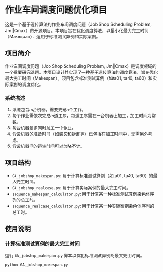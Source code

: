 # 作业车间调度问题优化项目

这是一个基于遗传算法的作业车间调度问题（Job Shop Scheduling Problem, Jm||Cmax）的开源项目。本项目旨在优化调度算法，以最小化最大完工时间（Makespan），适用于标准测试算例和实际案例。

## 项目简介

作业车间调度问题（Job Shop Scheduling Problem, Jm||Cmax）是调度领域的一个重要研究课题。本项目设计并实现了一种基于遗传算法的调度算法，旨在优化最大完工时间（Makespan）。项目包含标准测试算例（如ta01, ta40, ta60）和实际案例的调度优化。

### 系统描述

1. 系统包含𝑚台机器，需要完成𝑛个工作。
2. 每个作业需依次完成𝑚道工序，每道工序需在一台机器上加工，加工时间为常数。
3. 每台机器最多同时加工一个作业。
4. 假设机器的准备时间（如装夹和拆卸等）已包括在加工时间中，无需另外考虑。
5. 假设机器间的运输时间可以忽略不计。

## 项目结构

- `GA_jobshop_makespan.py`: 用于计算标准测试算例（如ta01, ta40, ta60）的最大完工时间。
- `GA_jobshop_realcase.py`: 用于计算实际案例的最大完工时间。
- `sequence_makespan_calculator.py`: 用于计算某一种标准测试算例染色体序列的总工时。
- `sequence_realcase_calculator.py`: 用于计算某一种实际案例染色体序列的总工时。

## 使用说明

### 计算标准测试算例的最大完工时间

运行 `GA_jobshop_makespan.py` 脚本以优化标准测试算例的最大完工时间。
```bash
python GA_jobshop_makespan.py
